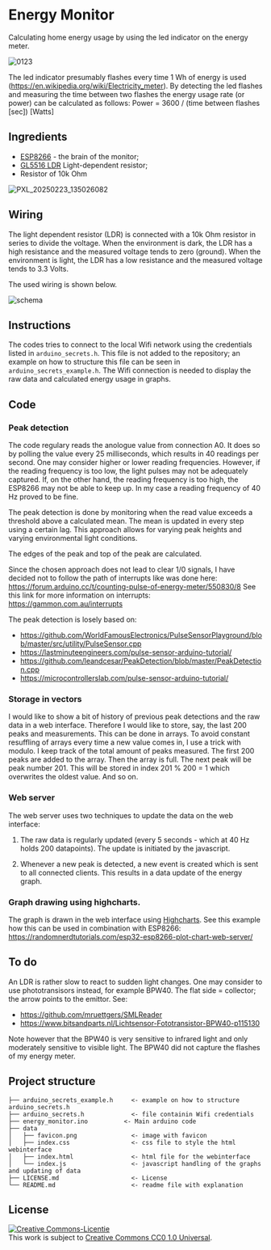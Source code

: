 # Energy Monitor

Calculating home energy usage by using the led indicator on the energy meter.

![0123](https://github.com/user-attachments/assets/8567d732-d750-42e3-8d2b-b500185a4166)

The led indicator presumably flashes every time 1 Wh of energy is used (https://en.wikipedia.org/wiki/Electricity_meter).
By detecting the led flashes and measuring the time between two flashes the energy usage rate (or power) can be calculated as follows:
Power = 3600 / (time between flashes [sec]) [Watts]

## Ingredients

- [ESP8266](https://en.wikipedia.org/wiki/ESP8266) - the brain of the monitor;
- [GL5516 LDR](https://en.wikipedia.org/wiki/Photoresistor) Light-dependent resistor;
- Resistor of 10k Ohm

![PXL_20250223_135026082](https://github.com/user-attachments/assets/a1daf472-cdcd-4786-951f-00927fe35282)

## Wiring

The light dependent resistor (LDR) is connected with a 10k Ohm resistor in series to divide the voltage. 
When the environment is dark, the LDR has a high resistance and the measured voltage tends to zero (ground). 
When the environment is light, the LDR has a low resistance and the measured voltage tends to 3.3 Volts.

The used wiring is shown below.

![schema](https://github.com/user-attachments/assets/8f83836d-f707-4fd5-adda-57f91d4ffed7)


## Instructions

The codes tries to connect to the local Wifi network using the credentials listed in `arduino_secrets.h`. 
This file is not added to the repository; an example on how to structure this file can be seen in `arduino_secrets_example.h`.
The Wifi connection is needed to display the raw data and calculated energy usage in graphs.

## Code

### Peak detection

The code regulary reads the anologue value from connection A0. 
It does so by polling the value every 25 milliseconds, which results in 40 readings per second. 
One may consider higher or lower reading frequencies. 
However, if the reading frequency is too low, the light pulses may not be adequately captured. 
If, on the other hand, the reading frequency is too high, the ESP8266 may not be able to keep up.
In my case a reading frequency of 40 Hz proved to be fine.

The peak detection is done by monitoring when the read value exceeds a threshold above a calculated mean.
The mean is updated in every step using a certain lag. 
This approach allows for varying peak heights and varying environmental light conditions.

The edges of the peak and top of the peak are calculated.

Since the chosen approach does not lead to clear 1/0 signals, 
I have decided not to follow the path of interrupts like was done here: https://forum.arduino.cc/t/counting-pulse-of-energy-meter/550830/8
See this link for more information on interrupts: https://gammon.com.au/interrupts

The peak detection is losely based on:
- https://github.com/WorldFamousElectronics/PulseSensorPlayground/blob/master/src/utility/PulseSensor.cpp
- https://lastminuteengineers.com/pulse-sensor-arduino-tutorial/
- https://github.com/leandcesar/PeakDetection/blob/master/PeakDetection.cpp
- https://microcontrollerslab.com/pulse-sensor-arduino-tutorial/

### Storage in vectors

I would like to show a bit of history of previous peak detections and the raw data in a web interface. 
Therefore I would like to store, say, the last 200 peaks and measurements.
This can be done in arrays. 
To avoid constant resuffling of arrays every time a new value comes in, I use a trick with modulo.
I keep track of the total amount of peaks measured. The first 200 peaks are added to the array. Then the array is full.
The next peak will be peak number 201. This will be stored in index 201 % 200 = 1 which overwrites the oldest value.
And so on.

### Web server 

The web server uses two techniques to update the data on the web interface:

1. The raw data is regularly updated (every 5 seconds - which at 40 Hz holds 200 datapoints).
The update is initiated by the javascript.

2. Whenever a new peak is detected, a new event is created which is sent to all connected clients. 
This results in a data update of the energy graph.

### Graph drawing using highcharts.

The graph is drawn in the web interface using [Highcharts](https://www.highcharts.com/). 
See this example how this can be used in combination with ESP8266: https://randomnerdtutorials.com/esp32-esp8266-plot-chart-web-server/

## To do

An LDR is rather slow to react to sudden light changes. One may consider to use phototransisors instead, for example BPW40. 
The flat side = collector; the arrow points to the emittor. See:
- https://github.com/mruettgers/SMLReader
- https://www.bitsandparts.nl/Lichtsensor-Fototransistor-BPW40-p115130

Note however that the BPW40 is very sensitive to infrared light and only moderately sensitive to visible light. 
The BPW40 did not capture the flashes of my energy meter.

## Project structure

```
├── arduino_secrets_example.h     <- example on how to structure arduino_secrets.h
├── arduino_secrets.h             <- file containin Wifi credentials
├── energy_monitor.ino          <- Main arduino code
├── data
│   ├── favicon.png               <- image with favicon
│   ├── index.css                 <- css file to style the html webinterface
│   ├── index.html                <- html file for the webinterface
│   └── index.js                  <- javascript handling of the graphs and updating of data
├── LICENSE.md                    <- License
└── README.md                     <- readme file with explanation
```

## License

<a rel="license" href="https://creativecommons.org/publicdomain/zero/1.0/">
<img alt="Creative Commons-Licentie" style="border-width:0" src="https://licensebuttons.net/l/publicdomain/88x31.png" />
</a>
<br />This work is subject to <a rel="license" href="https://creativecommons.org/publicdomain/zero/1.0/">Creative Commons CC0 1.0 Universal</a>.
